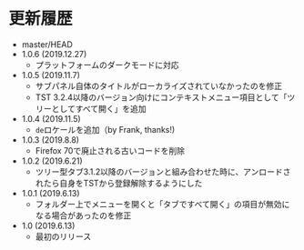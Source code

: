 # 更新履歴

 - master/HEAD
 - 1.0.6 (2019.12.27)
   * プラットフォームのダークモードに対応
 - 1.0.5 (2019.11.7)
   * サブパネル自体のタイトルがローカライズされていなかったのを修正
   * TST 3.2.4以降のバージョン向けにコンテキストメニュー項目として「ツリーとしてすべて開く」を追加
 - 1.0.4 (2019.11.5)
   * `de`ロケールを追加（by Frank, thanks!)
 - 1.0.3 (2019.8.8)
   * Firefox 70で廃止される古いコードを削除
 - 1.0.2 (2019.6.21)
   * ツリー型タブ3.1.2以降のバージョンと組み合わせた時に、アンロードされたら自身をTSTから登録解除するようにした
 - 1.0.1 (2019.6.13)
   * フォルダー上でメニューを開くと「タブですべて開く」の項目が無効になる場合があったのを修正
 - 1.0 (2019.6.13)
   * 最初のリリース
